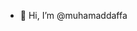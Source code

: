 - 👋 Hi, I’m @muhamaddaffa
<!---
muhamaddaffa/muhamaddaffa is a ✨ special ✨ repository because its `README.md` (this file) appears on your GitHub profile.
You can click the Preview link to take a look at your changes.
--->
